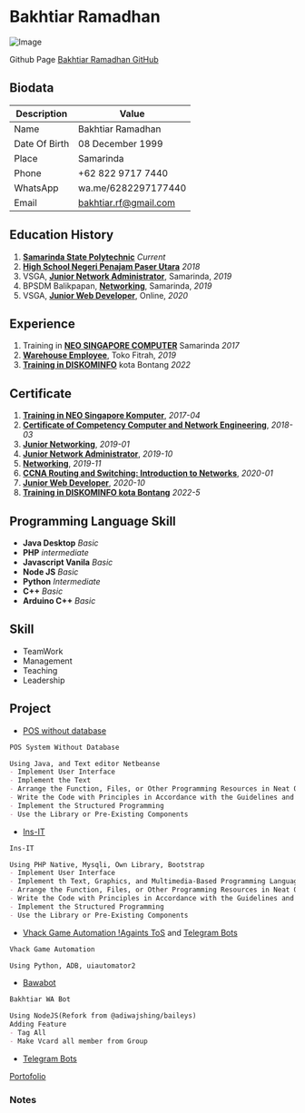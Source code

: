 # Bakhtiar Ramadhan
![Image](https://avatars.githubusercontent.com/u/27219734)

Github Page [Bakhtiar Ramadhan GitHub](https://github.com/bakhti31/)

## Biodata

| Description | Value |
| ----------- | ----------- |
| Name | Bakhtiar Ramadhan |
| Date Of Birth | 08 December 1999 |
| Place | Samarinda |
| Phone | +62 822 9717 7440 |
| WhatsApp | wa.me/6282297177440 |
| Email | bakhtiar.rf@gmail.com |

## Education History

1. [**Samarinda State Polytechnic**]([^POLNES]) _Current_
2. [**High School Negeri Penajam Paser Utara**]([^SMK]) _2018_ 
3. VSGA, [**Junior Network Administrator**]([^JN]), Samarinda, *2019* 
5. BPSDM Balikpapan, [**Networking**]([^Net]), Samarinda, *2019* 
6. VSGA, [**Junior Web Developer**]([^JWD]), Online, *2020* 

## Experience

1. Training in [**NEO SINGAPORE COMPUTER**]([^NeoSingapore]) Samarinda *2017*
2. [**Warehouse Employee**]([^Fitrah]), Toko Fitrah, _2019_
3. [**Training in DISKOMINFO**]([^DISKOMINFO]) kota Bontang _2022_

## Certificate
1. [**Training in NEO Singapore Komputer**]([^NeoSingapore]), _2017-04_ 
2. [**Certificate of Competency Computer and Network Engineering**]([^TKJ]), _2018-03_ 
3. [**Junior Networking**]([^JN]), _2019-01_ 
4. [**Junior Network Administrator**]([^JNA]), _2019-10_ 
5. [**Networking**]([^Net]), _2019-11_ 
6. [**CCNA Routing and Switching: Introduction to Networks**]([^CCNA]), _2020-01_ 
7. [**Junior Web Developer**]([^JWD]), _2020-10_ 
8. [**Training in DISKOMINFO kota Bontang**]([^DISKOMINFO]) _2022-5_ 

## Programming Language Skill
- **Java Desktop** _Basic_ 
- **PHP** _intermediate_
- **Javascript Vanila** _Basic_
- **Node JS** _Basic_
- **Python** _Intermediate_
- **C++** _Basic_
- **Arduino C++** _Basic_

## Skill
- TeamWork
- Management
- Teaching
- Leadership

## Project
- [POS without database](https://github.com/bakhti31/POSJava)
```markdown
POS System Without Database

Using Java, and Text editor Netbeanse
- Implement User Interface
- Implement the Text
- Arrange the Function, Files, or Other Programming Resources in Neat Organizations
- Write the Code with Principles in Accordance with the Guidelines and Best Practices
- Implement the Structured Programming
- Use the Library or Pre-Existing Components
```

- [Ins-IT](https://github.com/bakhti31/Ins-IT)
```markdown
Ins-IT

Using PHP Native, Mysqli, Own Library, Bootstrap
- Implement User Interface
- Implement th Text, Graphics, and Multimedia-Based Programming Language Execution Command
- Arrange the Function, Files, or Other Programming Resources in Neat Organizations
- Write the Code with Principles in Accordance with the Guidelines and Best Practices
- Implement the Structured Programming
- Use the Library or Pre-Existing Components
```

- [Vhack Game Automation !Againts ToS](https://github.com/bakhti31/game-automation) and [Telegram Bots]()
```markdown
Vhack Game Automation

Using Python, ADB, uiautomator2
```

- [Bawabot](https://github.com/bakhti31/bawabot)
```markdown
Bakhtiar WA Bot

Using NodeJS(Refork from @adiwajshing/baileys)
Adding Feature
- Tag All
- Make Vcard all member from Group

```
- [Telegram Bots]()

[Portofolio](https://github.com/bakhti31/Portofolio)

### Notes

[^SMK]: Teknik Komputer Jaringan

    Learning Basic Networking
    - TCP IP v4
    - Cables UTP
    - Basic Wireless Configuration
    - Installation Server Application
    - Configure Server Application
    
    Learning Basic Programming
    - HTML + CSS
    - Pascal
    
    Learning Basic Computer Hardware
    - Component in Motherboard
    - External Hardware Computer

    Learning Server With Teacher
    - Learning Virtual Machine
    - Learning Linux Server Debian 7
    - Learning Windows Server 2008
    - Learning Mikrotik
    
[^POLNES]: Associate Degree Majoring Computer Engineering

    Learning C++, 
    - Data Types
    - Operator
    - Looping
    - Arrays
    - Structures
    - Pointers
    - Function
    - Recursion
    
    Learning Embeded System,
    - Microcontroller
    - MicroArchitecture
    - Module
    - Library
    
    Learning Java,
    - Data Types
    - Looping
    - Arrays
    - Recursion
    - Package
    - Encasulation
    - OOP

    Active in Organization
    - Microsoft Word
    - Microsoft Excel
    - Microsoft Power Point
    - Project Management on [MONDAY](monday.com)
    - English Teacher
    
    Learning Networking
    - Routing Autonomous System
    - Routing Autonomous System to Aoutonomous System
    - Securing Server

[^JNA]: Junior Networking Administrator

    Kompentensi yang di uji
    - Routing antar Autonomous System 
    - Routing Autonomous System
    - Addressing TCP IP v4
    - Securing Server

[^JN]: Junior Networking 

    Kompentensi yang di uji
    - Routing antar Autonomous System 
    - Routing Autonomous System
    - Addressing TCP IP v4
    - Securing Server

[^Net]: Networking

    Kompentensi yang di uji
    - Routing antar Autonomous System 
    - Routing Autonomous System
    - Addressing TCP IP v4
    - Securing Server

[^JWD]: Junior Web Developer

    Kompentensi yang di uji
    - Routing antar Autonomous System 
    - Routing Autonomous System
    - Addressing TCP IP v4
    - Securing Server

[^NeoSingapore]: Neo Singapore Computer Samarinda

    Hal yang didapat Selama Magang
    - Lebih Mengenal Hardware Computer
    - Lebih Mengenal Troubleshooting Masalah Laptop
    - Lebih Mengenal Troubleshooting Sistem Operasi
    - Lebih Mengenal Troubleshooting Masalah Printer

[^TKJ]: Teknik Komputer Jaringan

    Hal yang didapatkan selama Sekolah
    - Mengetahui Cara Menggunakan Blender 3d
    - Mengetahui Cara Menggunakan Software Cisco Packet Tracer untuk simulasi Jaringan
    - Mengetahui Cara Menggunakan Software Virtual Machine
    - Mengetahui Cara Membuat Website dengan HTML, CSS, PHP, MYSQL
    - Mengetahui Cara Mengkonfigurasi Linux Server ( Debian 7 )
    - Mengetahui Cara Mengkonfigurasi Windows Server ( Windows Server 2012 )
    - Mengetahui Cara Menggunakan Mikrotik
    
[^VSGA]: Vocational School Graduate Academy

    Program Pemerintah untuk Studi 

[^CCNA]: Cisco Networking Academy

[^DISKOMINFO]: Dinas Komunikasi dan Informatika

[^BPSDM]: Badan Pengembangan Sumber Daya Manusia

    
